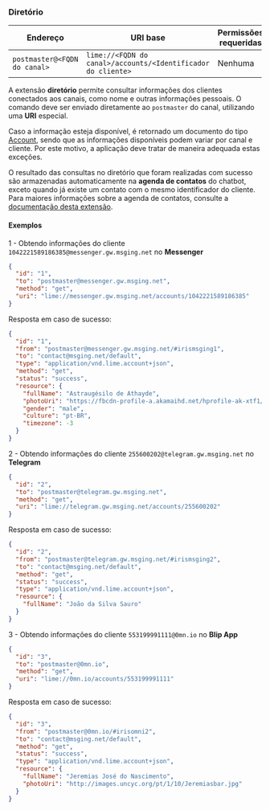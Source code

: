 ### Diretório
| Endereço                        | URI base     | Permissões requeridas   | C#                     |
|---------------------------------|--------------|-------------------------|------------------------|
| `postmaster@<FQDN do canal>` | `lime://<FQDN do canal>/accounts/<Identificador do cliente>`       | Nenhuma      | [DirectoryExtension](https://github.com/takenet/blip-sdk-csharp/tree/master/src/Take.Blip.Client/ExtensionsDirectory/DirectoryExtension.cs) |

A extensão **diretório** permite consultar informações dos clientes conectados aos canais, como nome e outras informações pessoais. O comando deve ser enviado diretamente ao `postmaster` do canal, utilizando uma **URI** especial. 

Caso a informação esteja disponível, é retornado um documento do tipo [Account](http://limeprotocol.org/resources.html#account), sendo que as informações disponíveis podem variar por canal e cliente. Por este motivo, a aplicação deve tratar de maneira adequada estas exceções.

O resultado das consultas no diretório que foram realizadas com sucesso são armazenadas automaticamente na **agenda de contatos** do chatbot, exceto quando já existe um contato com o mesmo identificador do cliente. Para maiores informações sobre a agenda de contatos, consulte a [documentação desta extensão](https://portal.blip.ai/#/docs/extensions/contacts).

#### Exemplos

1 - Obtendo informações do cliente `1042221589186385@messenger.gw.msging.net` no **Messenger**
```json
{  
  "id": "1",
  "to": "postmaster@messenger.gw.msging.net",
  "method": "get",
  "uri": "lime://messenger.gw.msging.net/accounts/1042221589186385"
}
```
Resposta em caso de sucesso:
```json
{
  "id": "1",
  "from": "postmaster@messenger.gw.msging.net/#irismsging1",
  "to": "contact@msging.net/default",
  "type": "application/vnd.lime.account+json",
  "method": "get",
  "status": "success",
  "resource": {
    "fullName": "Astraugésilo de Athayde",
    "photoUri": "https://fbcdn-profile-a.akamaihd.net/hprofile-ak-xtf1/v/t1.0-1/p200x200/14429_1013121325123122924983_n.jpg",
    "gender": "male",
    "culture": "pt-BR",
    "timezone": -3
  }
}
```

2 - Obtendo informações do cliente `255600202@telegram.gw.msging.net` no **Telegram**
```json
{  
  "id": "2",
  "to": "postmaster@telegram.gw.msging.net",
  "method": "get",
  "uri": "lime://telegram.gw.msging.net/accounts/255600202"
}
```
Resposta em caso de sucesso:
```json
{
  "id": "2",
  "from": "postmaster@telegram.gw.msging.net/#irismsging2",
  "to": "contact@msging.net/default",
  "method": "get",
  "status": "success",
  "type": "application/vnd.lime.account+json",
  "resource": {
    "fullName": "João da Silva Sauro"
  }
}
```

3 - Obtendo informações do cliente `553199991111@0mn.io` no **Blip App**
```json
{  
  "id": "3",
  "to": "postmaster@0mn.io",
  "method": "get",
  "uri": "lime://0mn.io/accounts/553199991111"
}
```
Resposta em caso de sucesso:
```json
{
  "id": "3",
  "from": "postmaster@0mn.io/#irisomni2",
  "to": "contact@msging.net/default",
  "method": "get",
  "status": "success",
  "type": "application/vnd.lime.account+json",
  "resource": {
    "fullName": "Jeremias José do Nascimento",
    "photoUri": "http://images.uncyc.org/pt/1/10/Jeremiasbar.jpg"
  }
}
```

